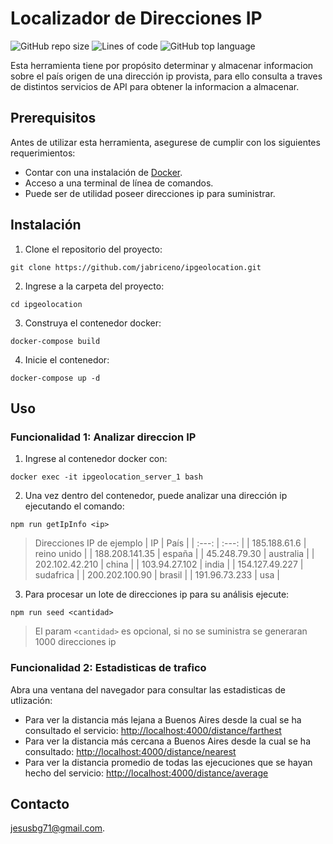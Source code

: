 # Localizador de Direcciones IP

<!--- These are examples. See https://shields.io for others or to customize this set of shields. You might want to include dependencies, project status and licence info here --->
![GitHub repo size](https://img.shields.io/github/repo-size/jabriceno/ipgeolocation)
![Lines of code](https://img.shields.io/tokei/lines/github/jabriceno/ipgeolocation)
![GitHub top language](https://img.shields.io/github/languages/top/jabriceno/ipgeolocation)

Esta herramienta tiene por propósito determinar y almacenar informacion sobre el país origen de una dirección ip provista, para ello consulta a traves de distintos servicios de API para obtener la informacion a almacenar.

## Prerequisitos

Antes de utilizar esta herramienta, asegurese de cumplir con los siguientes requerimientos:
* Contar con una instalación de [Docker](https://docs.docker.com/engine/install/).
* Acceso a una terminal de línea de comandos.
* Puede ser de utilidad poseer direcciones ip para suministrar.

## Instalación

1. Clone el repositorio del proyecto:
```
git clone https://github.com/jabriceno/ipgeolocation.git
```
2. Ingrese a la carpeta del proyecto:
```
cd ipgeolocation
```
3. Construya el contenedor docker:
```
docker-compose build
```
4. Inicie el contenedor:
```
docker-compose up -d
```

## Uso
### Funcionalidad 1: Analizar direccion IP
1. Ingrese al contenedor docker con:

```
docker exec -it ipgeolocation_server_1 bash
```
2. Una vez dentro del contenedor, puede analizar una dirección ip ejecutando el comando:
```
npm run getIpInfo <ip>
```
> Direcciones IP de ejemplo
>| IP | País |
>| :---: | :---: |
>| 185.188.61.6    | reino unido |
>| 188.208.141.35  | españa |
>| 45.248.79.30    | australia |
>| 202.102.42.210  | china |
>| 103.94.27.102   | india |
>| 154.127.49.227  | sudafrica |
>| 200.202.100.90  | brasil |
>| 191.96.73.233   | usa |

3. Para procesar un lote de direcciones ip para su análisis ejecute:
```
npm run seed <cantidad> 
```
> El param `<cantidad>` es opcional, si no se suministra se generaran 1000 direcciones ip

### Funcionalidad 2: Estadisticas de trafico
Abra una ventana del navegador para consultar las estadisticas de utlización:
* Para ver la distancia más lejana a Buenos Aires desde la cual se ha consultado el servicio: <http://localhost:4000/distance/farthest>
* Para ver la distancia más cercana a Buenos Aires desde la cual se ha consultado: <http://localhost:4000/distance/nearest>
* Para ver la distancia promedio de todas las ejecuciones que se hayan hecho del servicio: <http://localhost:4000/distance/average>

## Contacto

<jesusbg71@gmail.com>.
